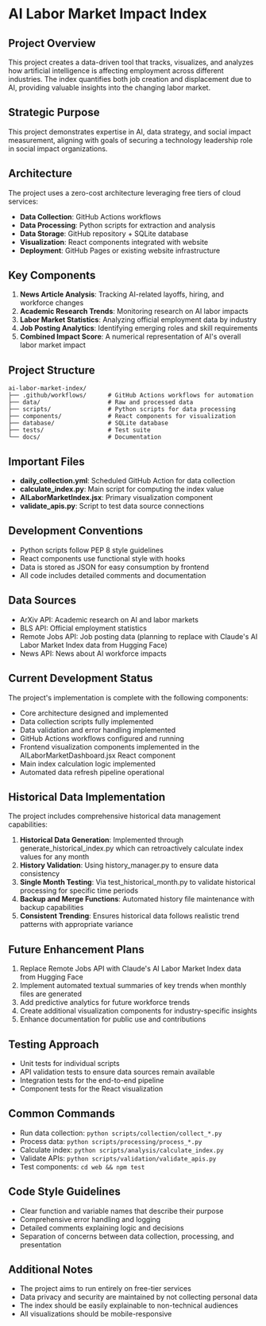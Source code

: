 # AI Labor Market Impact Index

## Project Overview
This project creates a data-driven tool that tracks, visualizes, and analyzes how artificial intelligence is affecting employment across different industries. The index quantifies both job creation and displacement due to AI, providing valuable insights into the changing labor market.

## Strategic Purpose
This project demonstrates expertise in AI, data strategy, and social impact measurement, aligning with goals of securing a technology leadership role in social impact organizations.

## Architecture
The project uses a zero-cost architecture leveraging free tiers of cloud services:

- **Data Collection**: GitHub Actions workflows
- **Data Processing**: Python scripts for extraction and analysis
- **Data Storage**: GitHub repository + SQLite database
- **Visualization**: React components integrated with website
- **Deployment**: GitHub Pages or existing website infrastructure

## Key Components

1. **News Article Analysis**: Tracking AI-related layoffs, hiring, and workforce changes
2. **Academic Research Trends**: Monitoring research on AI labor impacts
3. **Labor Market Statistics**: Analyzing official employment data by industry
4. **Job Posting Analytics**: Identifying emerging roles and skill requirements
5. **Combined Impact Score**: A numerical representation of AI's overall labor market impact

## Project Structure
```
ai-labor-market-index/
├── .github/workflows/      # GitHub Actions workflows for automation
├── data/                   # Raw and processed data
├── scripts/                # Python scripts for data processing
├── components/             # React components for visualization
├── database/               # SQLite database
├── tests/                  # Test suite
└── docs/                   # Documentation
```

## Important Files

- **daily_collection.yml**: Scheduled GitHub Action for data collection
- **calculate_index.py**: Main script for computing the index value
- **AILaborMarketIndex.jsx**: Primary visualization component
- **validate_apis.py**: Script to test data source connections

## Development Conventions

- Python scripts follow PEP 8 style guidelines
- React components use functional style with hooks
- Data is stored as JSON for easy consumption by frontend
- All code includes detailed comments and documentation

## Data Sources

- ArXiv API: Academic research on AI and labor markets
- BLS API: Official employment statistics
- Remote Jobs API: Job posting data (planning to replace with Claude's AI Labor Market Index data from Hugging Face)
- News API: News about AI workforce impacts

## Current Development Status

The project's implementation is complete with the following components:
- Core architecture designed and implemented
- Data collection scripts fully implemented
- Data validation and error handling implemented
- GitHub Actions workflows configured and running
- Frontend visualization components implemented in the AILaborMarketDashboard.jsx React component
- Main index calculation logic implemented
- Automated data refresh pipeline operational

## Historical Data Implementation

The project includes comprehensive historical data management capabilities:

1. **Historical Data Generation**: Implemented through generate_historical_index.py which can retroactively calculate index values for any month
2. **History Validation**: Using history_manager.py to ensure data consistency
3. **Single Month Testing**: Via test_historical_month.py to validate historical processing for specific time periods
4. **Backup and Merge Functions**: Automated history file maintenance with backup capabilities
5. **Consistent Trending**: Ensures historical data follows realistic trend patterns with appropriate variance

## Future Enhancement Plans

1. Replace Remote Jobs API with Claude's AI Labor Market Index data from Hugging Face
2. Implement automated textual summaries of key trends when monthly files are generated
3. Add predictive analytics for future workforce trends
4. Create additional visualization components for industry-specific insights
5. Enhance documentation for public use and contributions

## Testing Approach

- Unit tests for individual scripts
- API validation tests to ensure data sources remain available
- Integration tests for the end-to-end pipeline
- Component tests for the React visualization

## Common Commands

- Run data collection: `python scripts/collection/collect_*.py`
- Process data: `python scripts/processing/process_*.py`
- Calculate index: `python scripts/analysis/calculate_index.py`
- Validate APIs: `python scripts/validation/validate_apis.py`
- Test components: `cd web && npm test`

## Code Style Guidelines

- Clear function and variable names that describe their purpose
- Comprehensive error handling and logging
- Detailed comments explaining logic and decisions
- Separation of concerns between data collection, processing, and presentation

## Additional Notes

- The project aims to run entirely on free-tier services
- Data privacy and security are maintained by not collecting personal data
- The index should be easily explainable to non-technical audiences
- All visualizations should be mobile-responsive
